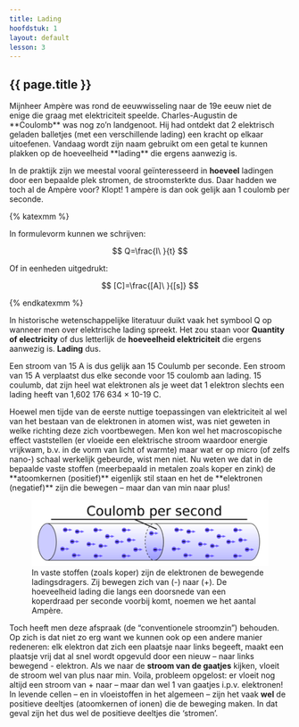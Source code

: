 ```yaml
---
title: Lading
hoofdstuk: 1
layout: default
lesson: 3
---
```


<h2>{{ page.title }}</h2>

<section markdown="1">
Mijnheer Ampère was rond de eeuwwisseling naar de 19e eeuw niet de enige die graag met elektriciteit speelde. Charles-Augustin de **Coulomb** was nog zo’n landgenoot. Hij had ontdekt dat 2 elektrisch geladen balletjes (met een verschillende lading) een kracht op elkaar uitoefenen.
Vandaag wordt zijn naam gebruikt om een getal te kunnen plakken op de hoeveelheid **lading** die ergens aanwezig is.

In de praktijk zijn we meestal vooral geïnteresseerd in **hoeveel** ladingen door een bepaalde plek stromen, de stroomsterkte dus. Daar hadden we toch al de Ampère voor? Klopt! 1 ampère is dan ook gelijk aan 1 coulomb per seconde.

{% katexmm %}

In formulevorm kunnen we schrijven:

$$ Q=\frac{I\ }{t} $$

Of in eenheden uitgedrukt:

$$ [C]=\frac{[A]\ }{[s]} $$

{% endkatexmm %}

In historische wetenschappelijke literatuur duikt vaak het symbool Q op wanneer men over elektrische lading spreekt. Het zou staan voor **Quantity of electricity** of dus letterlijk de **hoeveelheid elektriciteit** die ergens aanwezig is. **Lading** dus.

Een stroom van 15 A is dus gelijk aan 15 Coulumb per seconde. Een stroom van 15 A verplaatst dus elke seconde voor 15 coulomb aan lading. 15 coulumb, dat zijn heel wat elektronen als je weet dat 1 elektron slechts een lading heeft van 1,602 176 634 × 10-19 C.
</section>

<section markdown="1">
Hoewel men tijde van de eerste nuttige toepassingen van elektriciteit al wel van het bestaan van de elektronen in atomen wist, was niet geweten in welke richting deze zich voortbewegen. Men kon wel het macroscopische effect vaststellen (er vloeide een elektrische stroom waardoor energie vrijkwam, b.v. in de vorm van licht of warmte) maar wat er op micro (of zelfs nano-) schaal werkelijk gebeurde, wist men niet. Nu weten we dat in de bepaalde vaste stoffen (meerbepaald in metalen zoals koper en zink) de **atoomkernen (positief)** eigenlijk stil staan en het de **elektronen (negatief)** zijn die bewegen – maar dan van min naar plus! 

<figure>
    <img src="/images/coulumbperseconde.png" alt="coulumn per seconde">
    <figcaption>In vaste stoffen (zoals koper) zijn de elektronen de bewegende ladingsdragers. Zij bewegen zich van (-) naar (+). De hoeveelheid lading die langs een doorsnede van een koperdraad per seconde voorbij komt, noemen we het aantal Ampère.</figcaption>
</figure>

Toch heeft men deze afspraak (de “conventionele stroomzin”) behouden. Op zich is dat niet zo erg want we kunnen ook op een andere manier redeneren: elk elektron dat zich een plaatsje naar links begeeft, maakt een plaatsje vrij dat al snel wordt opgevuld door een nieuw – naar links bewegend - elektron. Als we naar de **stroom van de gaatjes** kijken, vloeit de stroom wel van plus naar min. Voila, probleem opgelost: er vloeit nog altijd een stroom van + naar – maar dan wel 1 van gaatjes i.p.v. elektronen!
In levende cellen – en in vloeistoffen in het algemeen – zijn het vaak **wel** de positieve deeltjes (atoomkernen of ionen) die de beweging maken. In dat geval zijn het dus wel de positieve deeltjes die ‘stromen’. 

</section>
